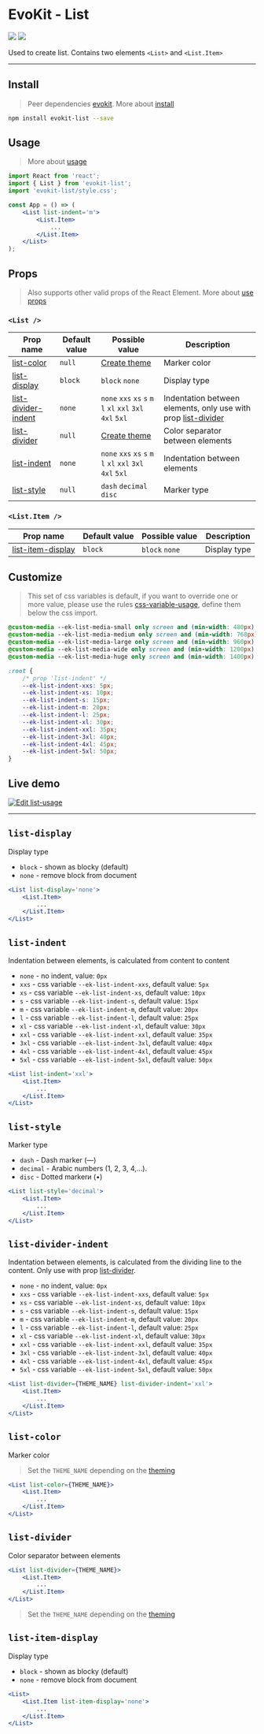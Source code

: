 [evokit]: /packages/evokit/
[CHANGELOG]: /packages/evokit-list/CHANGELOG.md

[css-variable-usage]: //w3schools.com/css/css3_variables.asp

[create_theme]: /public/theming.html
[installation]: /docs/getting-started/installation.md
[quik-start]: /docs/getting-started/quick-start.md
[use-props]: /docs/getting-started/props.md

[list-color]: #list-color
[list-display]: #list-display
[list-divider]: #list-divider
[list-divider-indent]: #list-divider-indent
[list-indent]: #list-indent
[list-item-display]: #list-item-display
[list-style]: #list-style

# EvoKit - List

[![](https://img.shields.io/npm/v/evokit-list.svg)](https://www.npmjs.com/package/evokit-list)
[![](https://img.shields.io/badge/page-CHANGELOG-42b983)][CHANGELOG]

Used to create list. Contains two elements `<List>` and `<List.Item>`

---

## Install

> Peer dependencies [evokit]. More about [install][installation]

```bash
npm install evokit-list --save
```

## Usage

> More about [usage][quik-start]

```jsx
import React from 'react';
import { List } from 'evokit-list';
import 'evokit-list/style.css';

const App = () => (
    <List list-indent='m'>
        <List.Item>
            ...
        </List.Item>
    </List>
);
```

## Props

> Also supports other valid props of the React Element. More about [use props][use-props]

### `<List />`

| Prop name      | Default value | Possible value | Description  |
|----------------|---------------|----------------|--------------|
| [list-color]   | `null`        | [Create theme][create_theme] | Marker color |
| [list-display] | `block`       | `block` `none` | Display type |
| [list-divider-indent]  | `none`        | `none` `xxs` `xs` `s` `m` `l` `xl` `xxl` `3xl` `4xl` `5xl` | Indentation between elements, only use with prop [list-divider] |
| [list-divider] | `null`        | [Create theme][create_theme] | Color separator between elements |
| [list-indent]  | `none`        | `none` `xxs` `xs` `s` `m` `l` `xl` `xxl` `3xl` `4xl` `5xl` | Indentation between elements |
| [list-style]   | `null`        | `dash` `decimal` `disc` | Marker type |

### `<List.Item />`

| Prop name           | Default value | Possible value             | Description  |
|---------------------|---------------|----------------------------|--------------|
| [list-item-display] | `block`       | `block` `none`             | Display type |


## Customize

> This set of css variables is default, if you want to override one or more value, please use the rules [css-variable-usage], define them below the css import.

```css
@custom-media --ek-list-media-small only screen and (min-width: 480px);
@custom-media --ek-list-media-medium only screen and (min-width: 768px);
@custom-media --ek-list-media-large only screen and (min-width: 960px);
@custom-media --ek-list-media-wide only screen and (min-width: 1200px);
@custom-media --ek-list-media-huge only screen and (min-width: 1400px);

:root {
    /* prop 'list-indent' */
    --ek-list-indent-xxs: 5px;
    --ek-list-indent-xs: 10px;
    --ek-list-indent-s: 15px;
    --ek-list-indent-m: 20px;
    --ek-list-indent-l: 25px;
    --ek-list-indent-xl: 30px;
    --ek-list-indent-xxl: 35px;
    --ek-list-indent-3xl: 40px;
    --ek-list-indent-4xl: 45px;
    --ek-list-indent-5xl: 50px;
}
```

## Live demo

[![Edit list-usage](https://codesandbox.io/static/img/play-codesandbox.svg)](https://codesandbox.io/embed/listusage-ycfx4?fontsize=14&runonclick=0 ':include :type=iframe width=100% height=500px')

---

## `list-display`

Display type

- `block` - shown as blocky (default)
- `none` - remove block from document

```jsx
<List list-display='none'>
    <List.Item>
        ...
    </List.Item>
</List>
```

## `list-indent`

Indentation between elements, is calculated from content to content

- `none` - no indent, value: `0px`
- `xxs` - css variable `--ek-list-indent-xxs`, default value: `5px`
- `xs` - css variable `--ek-list-indent-xs`, default value: `10px`
- `s` - css variable `--ek-list-indent-s`, default value: `15px`
- `m` - css variable `--ek-list-indent-m`, default value: `20px`
- `l` - css variable `--ek-list-indent-l`, default value: `25px`
- `xl` - css variable `--ek-list-indent-xl`, default value: `30px`
- `xxl` - css variable `--ek-list-indent-xxl`, default value: `35px`
- `3xl` - css variable `--ek-list-indent-3xl`, default value: `40px`
- `4xl` - css variable `--ek-list-indent-4xl`, default value: `45px`
- `5xl` - css variable `--ek-list-indent-5xl`, default value: `50px`

```jsx
<List list-indent='xxl'>
    <List.Item>
        ...
    </List.Item>
</List>
```

## `list-style`

Marker type

- `dash` - Dash marker (—)
- `decimal` - Arabic numbers (1, 2, 3, 4,...).
- `disc` - Dotted markerи (•)

```jsx
<List list-style='decimal'>
    <List.Item>
        ...
    </List.Item>
</List>
```

## `list-divider-indent`

Indentation between elements, is calculated from the dividing line to the content. Only use with prop [list-divider].

- `none` - no indent, value: `0px`
- `xxs` - css variable `--ek-list-indent-xxs`, default value: `5px`
- `xs` - css variable `--ek-list-indent-xs`, default value: `10px`
- `s` - css variable `--ek-list-indent-s`, default value: `15px`
- `m` - css variable `--ek-list-indent-m`, default value: `20px`
- `l` - css variable `--ek-list-indent-l`, default value: `25px`
- `xl` - css variable `--ek-list-indent-xl`, default value: `30px`
- `xxl` - css variable `--ek-list-indent-xxl`, default value: `35px`
- `3xl` - css variable `--ek-list-indent-3xl`, default value: `40px`
- `4xl` - css variable `--ek-list-indent-4xl`, default value: `45px`
- `5xl` - css variable `--ek-list-indent-5xl`, default value: `50px`

```jsx
<List list-divider={THEME_NAME} list-divider-indent='xxl'>
    <List.Item>
        ...
    </List.Item>
</List>
```

## `list-color`

Marker color

> Set the `THEME_NAME` depending on the [theming][create_theme]

```jsx
<List list-color={THEME_NAME}>
    <List.Item>
        ...
    </List.Item>
</List>
```

## `list-divider`

Color separator between elements

```jsx
<List list-divider={THEME_NAME}>
    <List.Item>
        ...
    </List.Item>
</List>
```

> Set the `THEME_NAME` depending on the [theming][create_theme]


## `list-item-display`

Display type

- `block` - shown as blocky (default)
- `none` - remove block from document

```jsx
<List>
    <List.Item list-item-display='none'>
        ...
    </List.Item>
</List>
```

